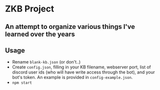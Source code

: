 # ZKB Project
## An attempt to organize various things I've learned over the years

## Usage
* Rename `blank-kb.json` (or don't..)
* Create `config.json`, filling in your KB filename, webserver port, list of discord user ids (who will have write access through the bot), and your bot's token. An example is provided in `config-example.json`.
* `npm start`

